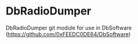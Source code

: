 # DbRadioDumper
DbRadioDumper git module for use in DbSoftware (https://github.com/0xFEEDC0DE64/DbSoftware)
